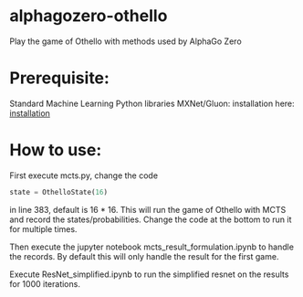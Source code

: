 # alphagozero-othello
Play the game of Othello with methods used by AlphaGo Zero


# Prerequisite:
Standard Machine Learning Python libraries
MXNet/Gluon: installation here: [installation](https://mxnet.incubator.apache.org/get_started/install.html)

# How to use:
First execute mcts.py, change the code
```python
state = OthelloState(16)
```
in line 383, default is 16 * 16.
This will run the game of Othello with MCTS and record the states/probabilities. Change the code at the bottom to run it for multiple times.

Then execute the jupyter notebook mcts_result_formulation.ipynb to handle the records. By default this will only handle the result for the first game.

Execute ResNet_simplified.ipynb to run the simplified resnet on the results for 1000 iterations.